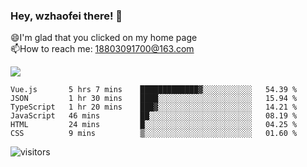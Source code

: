 ### Hey, wzhaofei there! 👋

😄I'm glad that you clicked on my home page<br>
📫How to reach me: 18803091700@163.com<br>

![](https://github-readme-stats.vercel.app/api?username=wzhaofei&show_icons=true)

<!--START_SECTION:waka-->

```text
Vue.js       5 hrs 7 mins    █████████████▓░░░░░░░░░░░   54.39 %
JSON         1 hr 30 mins    ████░░░░░░░░░░░░░░░░░░░░░   15.94 %
TypeScript   1 hr 20 mins    ███▓░░░░░░░░░░░░░░░░░░░░░   14.21 %
JavaScript   46 mins         ██░░░░░░░░░░░░░░░░░░░░░░░   08.19 %
HTML         24 mins         █░░░░░░░░░░░░░░░░░░░░░░░░   04.25 %
CSS          9 mins          ▒░░░░░░░░░░░░░░░░░░░░░░░░   01.60 %
```

<!--END_SECTION:waka-->

![visitors](https://visitor-badge.glitch.me/badge?page_id=wzhaofei)


<!--
**wzhaofei/wzhaofei** is a ✨ _special_ ✨ repository because its `README.md` (this file) appears on your GitHub profile.

[<img align="right" width="50%" src="https://github-readme-stats.vercel.app/api?username=wzhaofei&show_icons=true">](https://metrics.lecoq.io/wzhaofei#gh-light-mode-only)

Here are some ideas to get you started:

- 🔭 I’m currently working on ...
- 🌱 I’m currently learning ...
- 👯 I’m looking to collaborate on ...
- 🤔 I’m looking for help with ...
- 💬 Ask me about ...
- 📫 How to reach me: ...
- 😄 Pronouns: ...
- ⚡ Fun fact: ...
-->
